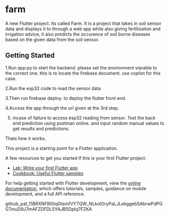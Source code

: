 # farm

A new Flutter project.  Its called Farm.  It is a project that takes in soil sensor data and displays it to through a web app while also giving fertilization and irrigation advice, it also predicts the occurence of soil borne diseases based on the given data from the soil sensor.












## Getting Started

1.Run app.py to start the backend.  please set the environment viarable to the correct one. this is to locate the firebase document. use copilot for this case.

2.Run the esp32 code to read the sensor data

3.Then run firebase deploy.  to deploy the flutter front end. 

4.Access the app through the url given at the 3rd step.

5. incase of failure to access esp32 reading from sensor. Test the back end prediction using postman online. and input random manual values to get results and predictions. 

Thats how it works. 


















This project is a starting point for a Flutter application.

A few resources to get you started if this is your first Flutter project:

- [Lab: Write your first Flutter app](https://docs.flutter.dev/get-started/codelab)
- [Cookbook: Useful Flutter samples](https://docs.flutter.dev/cookbook)

For help getting started with Flutter development, view the
[online documentation](https://docs.flutter.dev/), which offers tutorials,
samples, guidance on mobile development, and a full API reference.


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
